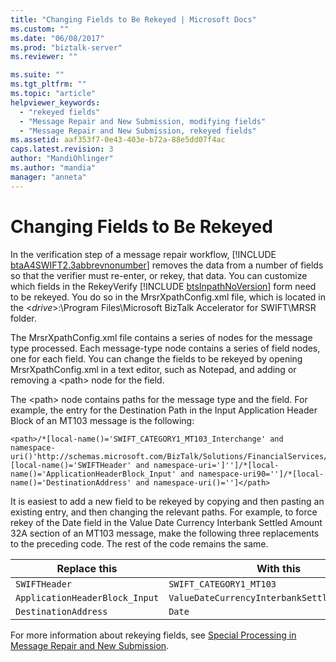 ```yaml
---
title: "Changing Fields to Be Rekeyed | Microsoft Docs"
ms.custom: ""
ms.date: "06/08/2017"
ms.prod: "biztalk-server"
ms.reviewer: ""

ms.suite: ""
ms.tgt_pltfrm: ""
ms.topic: "article"
helpviewer_keywords: 
  - "rekeyed fields"
  - "Message Repair and New Submission, modifying fields"
  - "Message Repair and New Submission, rekeyed fields"
ms.assetid: aaf353f7-0e43-403e-b72a-88e5dd07f4ac
caps.latest.revision: 3
author: "MandiOhlinger"
ms.author: "mandia"
manager: "anneta"
---
```

# Changing Fields to Be Rekeyed
In the verification step of a message repair workflow, [!INCLUDE [btaA4SWIFT2.3abbrevnonumber](../../includes/btaa4swift2-3abbrevnonumber-md.md)] removes the data from a number of fields so that the verifier must re-enter, or rekey, that data. You can customize which fields in the RekeyVerify [!INCLUDE [btsInpathNoVersion](../../includes/btsinpathnoversion-md.md)] form need to be rekeyed. You do so in the MrsrXpathConfig.xml file, which is located in the \<<em>drive</em>\>:\Program Files\Microsoft BizTalk Accelerator for SWIFT\MRSR folder.  
  
 The MrsrXpathConfig.xml file contains a series of nodes for the message type processed. Each message-type node contains a series of field nodes, one for each field. You can change the fields to be rekeyed by opening MrsrXpathConfig.xml in a text editor, such as Notepad, and adding or removing a \<path\> node for the field.  
  
 The \<path\> node contains paths for the message type and the field. For example, the entry for the Destination Path in the Input Application Header Block of an MT103 message is the following:  
  
```  
<path>/*[local-name()='SWIFT_CATEGORY1_MT103_Interchange' and namespace-uri()'http://schemas.microsoft.com/BizTalk/Solutions/FinancialServices/SWIFT/Category1/MT103']/*[local-name()='SWIFTHeader' and namespace-uri=']'']/*[local-name()='ApplicationHeaderBlock_Input' and namespace-uri90='']/*[local-name()='DestinationAddress' and namespace-uri()='']</path>  
```  
  
 It is easiest to add a new field to be rekeyed by copying and then pasting an existing entry, and then changing the relevant paths. For example, to force rekey of the Date field in the Value Date Currency Interbank Settled Amount 32A section of an MT103 message, make the following three replacements to the preceding code. The rest of the code remains the same.  
  
|Replace this|With this|  
|------------------|---------------|  
|`SWIFTHeader`|`SWIFT_CATEGORY1_MT103`|  
|`ApplicationHeaderBlock_Input`|`ValueDateCurrencyInterbankSettledAmount_32A`|  
|`DestinationAddress`|`Date`|  
  
 For more information about rekeying fields, see [Special Processing in Message Repair and New Submission](../../adapters-and-accelerators/accelerator-swift/special-processing-in-message-repair-and-new-submission.md).